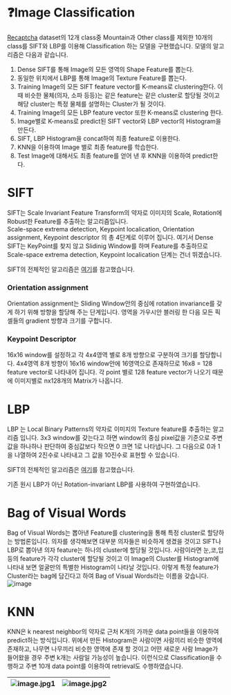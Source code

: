 # ❓Image Classification
<a href='https://github.com/google/recaptcha' target='_blank'>Recaptcha</a> dataset의 12개 class중 Mountain과 Other class를 제외한 10개의 class를 SIFT와 LBP를 이용해 Classification 하는 모델을 구현했습니다. 모델의 알고리즘은 다음과 같습니다.
1. Dense SIFT를 통해 Image의 모든 영역의 Shape Feature를 뽑는다.
2. 동일한 위치에서 LBP를 통해 Image의 Texture Feature를 뽑는다.
3. Training Image의 모든 SIFT feature vector를 K-means로 clustering한다. 이 때 비슷한 물체(의자, 소파 등등)는 같은 feature는 같은 cluster로 할당될 것이고 해당 cluster는 특정 물체를 설명하는 Cluster가 될 것이다.
4. Training Image의 모든 LBP feature vector 또한 K-means로 clustering 한다.
5. Image별로 K-means로 predict된 SIFT vector와 LBP vector의 Histogram을 만든다.
6. SIFT, LBP Histogram을 concat하여 최종 feature로 이용한다.
7. KNN을 이용하여 Image 별로 최종 feature를 학습한다.
8. Test Image에 대해서도 최종 feature를 얻어 낸 후 KNN을 이용하여 predict한다.

# SIFT
SIFT는 Scale Invariant Feature Transform의 약자로 이미지의 Scale, Rotation에 Robust한 Feature를 추출하는 알고리즘입니다.  
Scale-space extrema detection, Keypoint localication, Orientation assignment, Keypoint descriptor 의 총 4단계로 이루어 집니다. 여기서 Dense SIFT는 KeyPoint를 찾지 않고 Slidinig Window를 하며 Feature를 추출하므로 Scale-space extrema detection, Keypoint localication 단계는 건너 뛰겠습니다.

SIFT의 전체적인 알고리즘은 <a href='https://bskyvision.com/entry/SIFT-Scale-Invariant-Feature-Transform%EC%9D%98-%EC%9B%90%EB%A6%AC' target='_blank'>여기</a>를 참고했습니다.

### Orientation assignment
Orientation assignment는 Sliding Window안의 중심에 rotation invariance를 갖게 하기 위해 방향을 할당해 주는 단계입니다. 영역을 가우시안 블러링 한 다음 모든 픽셀들의 gradient 방향과 크기를 구합니다.

### Keypoint Descriptor
16x16 window를 설정하고 각 4x4영역 별로 8개 방향으로 구분하여 크기를 할당합니다. 4x4영역 8개 방향이 16x16 window안에 16영역으로 존재하므로 16x8 = 128 feature vector로 나타내어 집니다. 각 point 별로 128 feature vector가 나오기 때문에 이미지별로 nx128개의 Matrix가 나옵니다.

# LBP
LBP 는 Local Binary Patterns의 약자로 이미지의 Texture feature를 추출하는 알고리즘 입니다. 3x3 window를 갖는다고 하면 window의 중심 pixel값을 기준으로 주변 값을 하나하나 판단하여 중심값보다 작으면 0 크면 1로 나타냅니다. 그 다음으로 0과 1을 나열하여 2진수로 나타내고 그 값을 10진수로 표현할 수 있습니다.

SIFT의 전체적인 알고리즘은 <a href='https://bskyvision.com/entry/Local-binary-pattern-LBP%EC%9D%98-%EC%9B%90%EB%A6%AC-%EB%B0%8F-%ED%99%9C%EC%9A%A9' target='_blank'>여기</a>를 참고했습니다.  

기존 원시 LBP가 아닌 Rotation-invariant LBP를 사용하여 구현하였습니다.

# Bag of Visual Words
Bag of Visual Words는 뽑아낸 Feature를 clustering을 통해 특정 cluster로 할당하는 방법론입니다. 의자를 생각해보면 대부분 의자들은 비슷하게 생겼을 것이고 SIFT나 LBP로 뽑아낸 의자 feature는 하나의 cluster에 할당될 것입니다. 사람이라면 눈,코,입 등의 feature가 각각 cluster에 할당될 것이고 이 Image의 Cluster를 Histogram에 나타내 보면 얼굴만의 특별한 Histogram이 나타날 것입니다. 이렇게 특정 feature가 Cluster라는 bag에 담긴다고 하여 Bag of Visual Words라는 이름을 갖습니다.
![image](https://github.com/Pulyong/Early_Vision_Project/assets/76218918/c7612d53-97fd-442b-a876-aeb6826add8c)

# KNN
KNN은 k nearest neighbor의 약자로 근처 K개의 가까운 data point들을 이용하여 predict하는 방식입니다. 위에서 만든 Histogram은 사람이면 사람끼리 비슷한 영역에 존재하고, 나무면 나무끼리 비슷한 영역에 존재 할 것이고 어떤 새로운 사람 Image가 들어왔을 경우 주변 k개는 사람일 가능성이 높습니다. 이런식으로 Classification을 수행하고 주변 10개 data point를 이용하여 retrieval도 수행하였습니다.

![image.jpg1](https://github.com/Pulyong/Early_Vision_Project/assets/76218918/dfb25d25-a15a-47e0-a684-b83ce591d348) |![image.jpg2](https://github.com/Pulyong/Early_Vision_Project/assets/76218918/6bc0aadd-fb7d-4bde-ac04-88f843c4498a)
--- | --- | 

